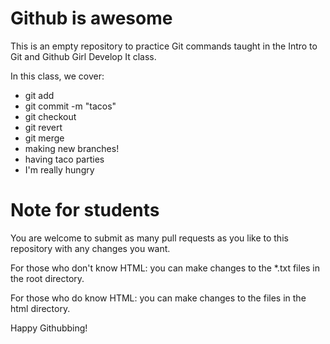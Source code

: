 # Github is awesome

This is an empty repository to practice Git commands taught in the Intro to Git and Github Girl Develop It class.

In this class, we cover:

* git add
* git commit -m "tacos"
* git checkout
* git revert
* git merge
* making new branches!
* having taco parties
* I'm really hungry

# Note for students

You are welcome to submit as many pull requests as you like to this repository with any changes you want.

For those who don't know HTML: you can make changes to the *.txt files in the root directory.

For those who do know HTML: you can make changes to the files in the html directory.

Happy Githubbing!
